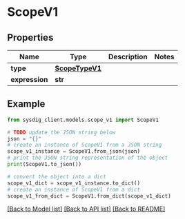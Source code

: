 # ScopeV1


## Properties

Name | Type | Description | Notes
------------ | ------------- | ------------- | -------------
**type** | [**ScopeTypeV1**](ScopeTypeV1.md) |  | 
**expression** | **str** |  | 

## Example

```python
from sysdig_client.models.scope_v1 import ScopeV1

# TODO update the JSON string below
json = "{}"
# create an instance of ScopeV1 from a JSON string
scope_v1_instance = ScopeV1.from_json(json)
# print the JSON string representation of the object
print(ScopeV1.to_json())

# convert the object into a dict
scope_v1_dict = scope_v1_instance.to_dict()
# create an instance of ScopeV1 from a dict
scope_v1_from_dict = ScopeV1.from_dict(scope_v1_dict)
```
[[Back to Model list]](../README.md#documentation-for-models) [[Back to API list]](../README.md#documentation-for-api-endpoints) [[Back to README]](../README.md)


